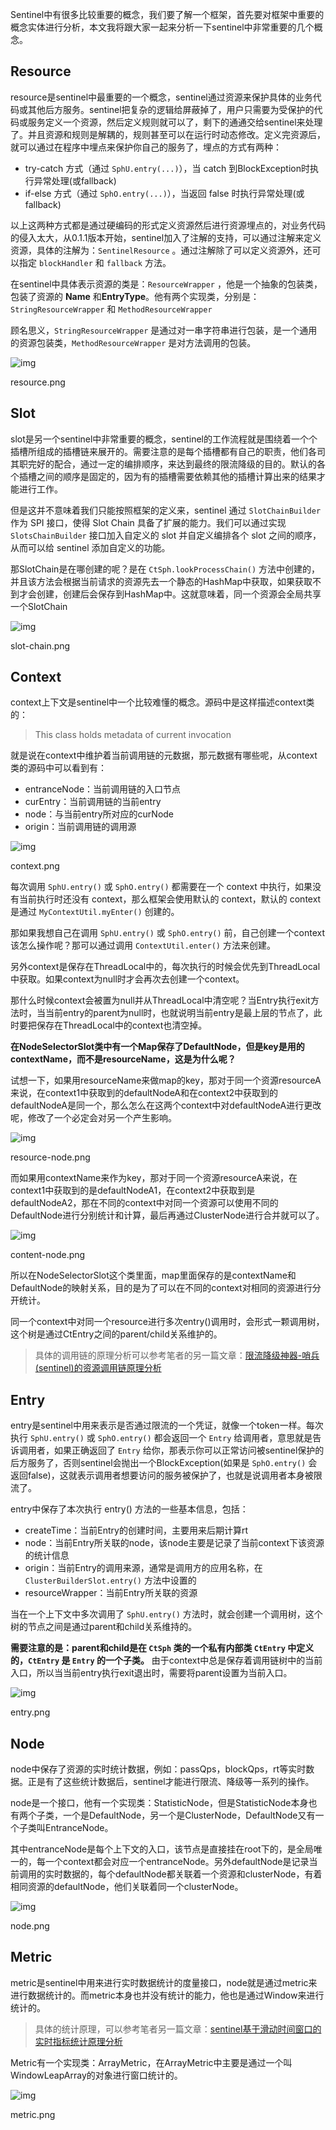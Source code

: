 Sentinel中有很多比较重要的概念，我们要了解一个框架，首先要对框架中重要的概念实体进行分析，本文我将跟大家一起来分析一下sentinel中非常重要的几个概念。

## Resource

resource是sentinel中最重要的一个概念，sentinel通过资源来保护具体的业务代码或其他后方服务。sentinel把复杂的逻辑给屏蔽掉了，用户只需要为受保护的代码或服务定义一个资源，然后定义规则就可以了，剩下的通通交给sentinel来处理了。并且资源和规则是解耦的，规则甚至可以在运行时动态修改。定义完资源后，就可以通过在程序中埋点来保护你自己的服务了，埋点的方式有两种：

- try-catch 方式（通过 `SphU.entry(...)`），当 catch 到BlockException时执行异常处理(或fallback)
- if-else 方式（通过 `SphO.entry(...)`），当返回 false 时执行异常处理(或fallback)

以上这两种方式都是通过硬编码的形式定义资源然后进行资源埋点的，对业务代码的侵入太大，从0.1.1版本开始，sentinel加入了注解的支持，可以通过注解来定义资源，具体的注解为：`SentinelResource` 。通过注解除了可以定义资源外，还可以指定 `blockHandler` 和 `fallback` 方法。

在sentinel中具体表示资源的类是：`ResourceWrapper` ，他是一个抽象的包装类，包装了资源的 **Name** 和**EntryType**。他有两个实现类，分别是：`StringResourceWrapper` 和 `MethodResourceWrapper`

顾名思义，`StringResourceWrapper` 是通过对一串字符串进行包装，是一个通用的资源包装类，`MethodResourceWrapper` 是对方法调用的包装。

![img](https:////upload-images.jianshu.io/upload_images/5417792-82808173410b5a88.png?imageMogr2/auto-orient/strip|imageView2/2/w/996/format/webp)

resource.png

## Slot

slot是另一个sentinel中非常重要的概念，sentinel的工作流程就是围绕着一个个插槽所组成的插槽链来展开的。需要注意的是每个插槽都有自己的职责，他们各司其职完好的配合，通过一定的编排顺序，来达到最终的限流降级的目的。默认的各个插槽之间的顺序是固定的，因为有的插槽需要依赖其他的插槽计算出来的结果才能进行工作。

但是这并不意味着我们只能按照框架的定义来，sentinel 通过 `SlotChainBuilder` 作为 SPI 接口，使得 Slot Chain 具备了扩展的能力。我们可以通过实现 `SlotsChainBuilder` 接口加入自定义的 slot 并自定义编排各个 slot 之间的顺序，从而可以给 sentinel 添加自定义的功能。

那SlotChain是在哪创建的呢？是在 `CtSph.lookProcessChain()` 方法中创建的，并且该方法会根据当前请求的资源先去一个静态的HashMap中获取，如果获取不到才会创建，创建后会保存到HashMap中。这就意味着，同一个资源会全局共享一个SlotChain

![img](https:////upload-images.jianshu.io/upload_images/5417792-42bbbac532927898.png?imageMogr2/auto-orient/strip|imageView2/2/w/1200/format/webp)

slot-chain.png

## Context

context上下文是sentinel中一个比较难懂的概念。源码中是这样描述context类的：

> This class holds metadata of current invocation

就是说在context中维护着当前调用链的元数据，那元数据有哪些呢，从context类的源码中可以看到有：

- entranceNode：当前调用链的入口节点
- curEntry：当前调用链的当前entry
- node：与当前entry所对应的curNode
- origin：当前调用链的调用源

![img](https:////upload-images.jianshu.io/upload_images/5417792-c57a61d4a1c68e46.png?imageMogr2/auto-orient/strip|imageView2/2/w/820/format/webp)

context.png

每次调用 `SphU.entry()` 或 `SphO.entry()` 都需要在一个 context 中执行，如果没有当前执行时还没有 context，那么框架会使用默认的 context，默认的 context 是通过 `MyContextUtil.myEnter()` 创建的。

那如果我想自己在调用  `SphU.entry()` 或 `SphO.entry()` 前，自己创建一个context该怎么操作呢？那可以通过调用 `ContextUtil.enter()` 方法来创建。

另外context是保存在ThreadLocal中的，每次执行的时候会优先到ThreadLocal中获取。如果context为null时才会再次去创建一个context。

那什么时候context会被置为null并从ThreadLocal中清空呢？当Entry执行exit方法时，当当前entry的parent为null时，也就说明当前entry是最上层的节点了，此时要把保存在ThreadLocal中的context也清空掉。

**在NodeSelectorSlot类中有一个Map保存了DefaultNode，但是key是用的contextName，而不是resourceName，这是为什么呢？**

试想一下，如果用resourceName来做map的key，那对于同一个资源resourceA来说，在context1中获取到的defaultNodeA和在context2中获取到的defaultNodeA是同一个，那么怎么在这两个context中对defaultNodeA进行更改呢，修改了一个必定会对另一个产生影响。

![img](https:////upload-images.jianshu.io/upload_images/5417792-c2c986e29379ade7.png?imageMogr2/auto-orient/strip|imageView2/2/w/1088/format/webp)

resource-node.png

而如果用contextName来作为key，那对于同一个资源resourceA来说，在context1中获取到的是defaultNodeA1，在context2中获取到是defaultNodeA2，那在不同的context中对同一个资源可以使用不同的DefaultNode进行分别统计和计算，最后再通过ClusterNode进行合并就可以了。

![img](https:////upload-images.jianshu.io/upload_images/5417792-0c0a7ec2694f7506.png?imageMogr2/auto-orient/strip|imageView2/2/w/1058/format/webp)

content-node.png

所以在NodeSelectorSlot这个类里面，map里面保存的是contextName和DefaultNode的映射关系，目的是为了可以在不同的context对相同的资源进行分开统计。

同一个context中对同一个resource进行多次entry()调用时，会形式一颗调用树，这个树是通过CtEntry之间的parent/child关系维护的。

> 具体的调用链的原理分析可以参考笔者的另一篇文章：[限流降级神器-哨兵(sentinel)的资源调用链原理分析](https://mp.weixin.qq.com/s/UEzwD22YC6jpp02foNSXnw)

## Entry

entry是sentinel中用来表示是否通过限流的一个凭证，就像一个token一样。每次执行  `SphU.entry()` 或 `SphO.entry()` 都会返回一个 `Entry` 给调用者，意思就是告诉调用者，如果正确返回了 `Entry` 给你，那表示你可以正常访问被sentinel保护的后方服务了，否则sentinel会抛出一个BlockException(如果是 `SphO.entry()` 会返回false)，这就表示调用者想要访问的服务被保护了，也就是说调用者本身被限流了。

entry中保存了本次执行 entry() 方法的一些基本信息，包括：

- createTime：当前Entry的创建时间，主要用来后期计算rt
- node：当前Entry所关联的node，该node主要是记录了当前context下该资源的统计信息
- origin：当前Entry的调用来源，通常是调用方的应用名称，在 `ClusterBuilderSlot.entry()` 方法中设置的
- resourceWrapper：当前Entry所关联的资源

当在一个上下文中多次调用了 `SphU.entry()` 方法时，就会创建一个调用树，这个树的节点之间是通过parent和child关系维持的。

**需要注意的是：parent和child是在 `CtSph` 类的一个私有内部类 `CtEntry` 中定义的，`CtEntry` 是 `Entry` 的一个子类。**
 由于context中总是保存着调用链树中的当前入口，所以当当前entry执行exit退出时，需要将parent设置为当前入口。

![img](https:////upload-images.jianshu.io/upload_images/5417792-70c407d5dde36b31.png?imageMogr2/auto-orient/strip|imageView2/2/w/966/format/webp)

entry.png

## Node

node中保存了资源的实时统计数据，例如：passQps，blockQps，rt等实时数据。正是有了这些统计数据后，sentinel才能进行限流、降级等一系列的操作。

node是一个接口，他有一个实现类：StatisticNode，但是StatisticNode本身也有两个子类，一个是DefaultNode，另一个是ClusterNode，DefaultNode又有一个子类叫EntranceNode。

其中entranceNode是每个上下文的入口，该节点是直接挂在root下的，是全局唯一的，每一个context都会对应一个entranceNode。另外defaultNode是记录当前调用的实时数据的，每个defaultNode都关联着一个资源和clusterNode，有着相同资源的defaultNode，他们关联着同一个clusterNode。

![img](https:////upload-images.jianshu.io/upload_images/5417792-ace3d1297df2d282.png?imageMogr2/auto-orient/strip|imageView2/2/w/1130/format/webp)

node.png

## Metric

metric是sentinel中用来进行实时数据统计的度量接口，node就是通过metric来进行数据统计的。而metric本身也并没有统计的能力，他也是通过Window来进行统计的。

> 具体的统计原理，可以参考笔者另一篇文章：[sentinel基于滑动时间窗口的实时指标统计原理分析](https://mp.weixin.qq.com/s/B1_7Kb_CxeKEAv43kdCWOA)

Metric有一个实现类：ArrayMetric，在ArrayMetric中主要是通过一个叫WindowLeapArray的对象进行窗口统计的。

![img](https:////upload-images.jianshu.io/upload_images/5417792-0c26b0016a95c8ed.png?imageMogr2/auto-orient/strip|imageView2/2/w/890/format/webp)

metric.png

